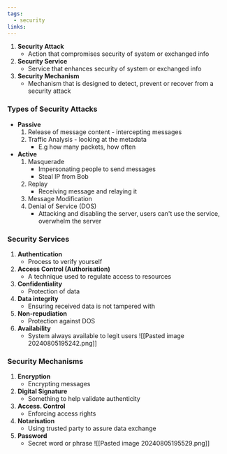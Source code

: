 ```yaml
---
tags:
  - security
links:
---
```

1. **Security Attack**
	- Action that compromises security of system or exchanged info
2. **Security Service**
	- Service that enhances security of system or exchanged info
3. **Security Mechanism**
	- Mechanism that is designed to detect, prevent or recover from a security attack

### Types of Security Attacks
- **Passive**
	1. Release of message content - intercepting messages
	2. Traffic Analysis - looking at the metadata
		- E.g how many packets, how often
- **Active**
	1. Masquerade
		- Impersonating people to send messages
		- Steal IP from Bob
	2. Replay
		- Receiving message and relaying it
	3. Message Modification
	4. Denial of Service (DOS)
		- Attacking and disabling the server, users can't use the service, overwhelm the server
### Security Services
1. **Authentication**
	- Process to verify yourself
2. **Access Control (Authorisation)**
	- A technique used to regulate access to resources
3. **Confidentiality**
	- Protection of data
4. **Data integrity**
	- Ensuring received data is not tampered with
5. **Non-repudiation**
	- Protection against DOS
6. **Availability**
	- System always available to legit users 
![[Pasted image 20240805195242.png]]
### Security Mechanisms
1. **Encryption**
	- Encrypting messages
2. **Digital Signature**
	- Something to help validate authenticity
3. **Access. Control**
	- Enforcing access rights
4. **Notarisation**
	- Using trusted party to assure data exchange
5. **Password**
	- Secret word or phrase
![[Pasted image 20240805195529.png]]